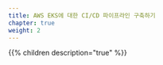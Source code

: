 ```yaml
---
title: AWS EKS에 대한 CI/CD 파이프라인 구축하기
chapter: true
weight: 2
---
```


{{% children description="true" %}}
